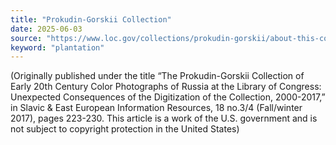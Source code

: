 ```yaml
---
title: "Prokudin-Gorskii Collection"
date: 2025-06-03
source: "https://www.loc.gov/collections/prokudin-gorskii/about-this-collection/"
keyword: "plantation"
---
```


(Originally published under the title “The Prokudin-Gorskii Collection of Early 20th Century Color Photographs of Russia at the Library of Congress: Unexpected Consequences of the Digitization of the Collection, 2000-2017,” in Slavic & East European Information Resources, 18 no.3/4 (Fall/winter 2017), pages 223-230. This article is a work of the U.S. government and is not subject to copyright protection in the United States)

